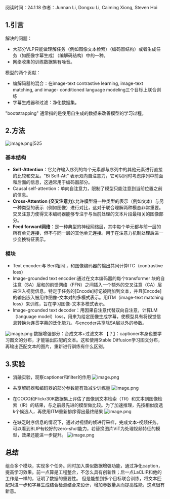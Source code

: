 
阅读时间：24.1.18
作者：Junnan Li, Dongxu Li, Caiming Xiong, Steven Hoi


## 1.引言
解决的问题：
+ 大部分VLP只能做理解任务（例如图像文本检索）（编码器结构）或者生成任务（如图像字幕生成）（编解码结构）中的一种。
+ 网络收集的训练数据集有噪音。

模型的两个贡献：
+ 编解码器的混合：在image-text contrastive learning, image-text matching, and image- conditioned language modeling三个目标上联合训练
+ 字幕生成器和过滤：净化数据集。

"bootstrapping" 通常指的是使用自生成的数据来改善模型的学习过程。

## 2.方法

![image.png|525](https://cdn.jsdelivr.net/gh/Thomas333333/MyPostImage/Images/20240118162324.png)
### 基本结构
+ **Self-Attention**：它允许输入序列的每个元素都与序列中的其他元素进行直接的比较和交互。"Bi Self-Att" 表示双向自注意力，它可以同时考虑序列中前面和后面的信息，这通常用于编码器部分。
+ Causal self-attention：单向自注意力，限制了模型只能注意到当前位置之前的信息。
+ **Cross-Attention (交叉注意力)**:允许模型将一种类型的表示（例如文本）与另一种类型的表示（例如图像）进行对比，这对于联合理解两种模态非常重要。交叉注意力使得文本编码器能够专注于与当前处理的文本片段最相关的图像部分。
+ **Feed forward网络**：是一种典型的神经网络层，其中每个单元都与前一层的所有单元连接，但不与同一层的其他单元连接。用于在注意力机制处理后进一步变换特征表示。

### 模块
+ Text encoder:与 Bert相同 ，和图像编码器的输出共同计算ITC（contrastive loss）
+ Image-grounded text encoder:通过在文本编码器的每个transformer 块的自注意（SA）层和的前馈网络（FFN）之间插入一个额外的交叉注意（CA）层来注入视觉信息。特定于任务的[Encode]标记被附加到文本，并且[Encode]的输出嵌入被用作图像-文本对的多模式表示。用ITM（image-text matching loss）来训练，旨在学习图像-文本多模式表示。
+ Image-grounded text decoder：用因果自注意代替双向自注意，计算LM（language model）loss，用来为给定图像生成字幕，使模型具有将视觉信息转换为连贯字幕的泛化能力。与encoder共享除SA层以外的参数。


![image.png](https://cdn.jsdelivr.net/gh/Thomas333333/MyPostImage/Images/20240118173030.png)
数据增强部分：合成文本+过滤文本
【？】：captioner本身也要学习图文的分布，才能输出匹配的文本。这和使用Stable Diffusion学习图文分布，再输出匹配文本的图片，重新进行训练有什么区别。

## 3.实验

+ 消融实验，观察captioner和filter的作用
![image.png](https://cdn.jsdelivr.net/gh/Thomas333333/MyPostImage/Images/20240118174121.png)

+ 共享解码器和编码器的部分参数能有效减少训练量
![image.png](https://cdn.jsdelivr.net/gh/Thomas333333/MyPostImage/Images/20240118174639.png)

+ 在COCO和Flickr30K数据集上评估了图像到文本检索（TR）和文本到图像检索（IR）的结果，与之前最先进的模型做比较。为了加速推理，先按相似度选k个候选人，再使用ITM重新排序得出最终结果
![image.png](https://cdn.jsdelivr.net/gh/Thomas333333/MyPostImage/Images/20240118174852.png)

+ 在缺乏时序信息的情况下，通过对视频的帧进行采样，完成文本-视频任务。可以看到BLIP有较好的zero-shot能力，若替换图片ViT为处理视频特征的模型，效果还能进一步提升。
![image.png](https://cdn.jsdelivr.net/gh/Thomas333333/MyPostImage/Images/20240118175738.png)


## 总结
组合多个模块，实现多个任务。同时加入类似数据增强功能，通过净化caption，提高学习效果。前一点算是工程整合，不怎么具有创新性；后一点LaCLIP和他的工作是一样的，证明了数据的重要性。
但是能想到多个目标联合训练，将文本匹配对进一步和字幕生成结合检测结合来设计，增加参数量从而提高性能，这点很有新意。